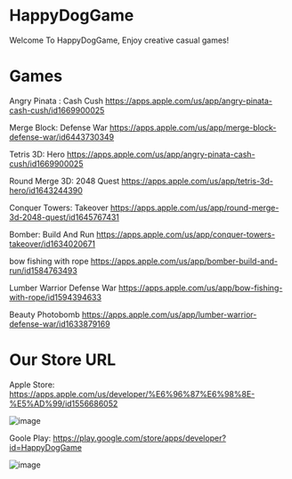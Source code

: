 # HappyDogGame

Welcome To HappyDogGame, Enjoy creative casual games!


# Games
Angry Pinata : Cash Cush
https://apps.apple.com/us/app/angry-pinata-cash-cush/id1669900025

Merge Block: Defense War
https://apps.apple.com/us/app/merge-block-defense-war/id6443730349

Tetris 3D: Hero
https://apps.apple.com/us/app/angry-pinata-cash-cush/id1669900025

Round Merge 3D: 2048 Quest
https://apps.apple.com/us/app/tetris-3d-hero/id1643244390

Conquer Towers: Takeover
https://apps.apple.com/us/app/round-merge-3d-2048-quest/id1645767431

Bomber: Build And Run
https://apps.apple.com/us/app/conquer-towers-takeover/id1634020671

bow fishing with rope
https://apps.apple.com/us/app/bomber-build-and-run/id1584763493

Lumber Warrior Defense War
https://apps.apple.com/us/app/bow-fishing-with-rope/id1594394633

Beauty Photobomb
https://apps.apple.com/us/app/lumber-warrior-defense-war/id1633879169


# Our Store URL

Apple Store:
https://apps.apple.com/us/developer/%E6%96%87%E6%98%8E-%E5%AD%99/id1556686052

![image](https://user-images.githubusercontent.com/23443532/220822823-1b70b573-e305-463e-9e7a-7f80174305ef.png)


Goole Play:
https://play.google.com/store/apps/developer?id=HappyDogGame

![image](https://user-images.githubusercontent.com/23443532/220822859-987a2667-3896-4753-82ca-344ea3d93d47.png)
